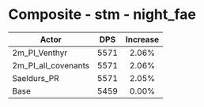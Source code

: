# Composite - stm - night_fae
| Actor | DPS | Increase |
|---|:---:|:---:|
|2m_PI_Venthyr|5571|2.06%|
|2m_PI_all_covenants|5571|2.06%|
|Saeldurs_PR|5571|2.05%|
|Base|5459|0.00%|
